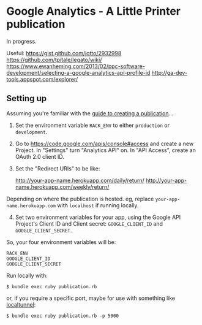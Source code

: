 
# Google Analytics - A Little Printer publication

In progress.

Useful: https://gist.github.com/jotto/2932998  
https://github.com/tpitale/legato/wiki/
https://www.ewanheming.com/2013/02/ppc-software-development/selecting-a-google-analytics-api-profile-id
http://ga-dev-tools.appspot.com/explorer/


## Setting up

Assuming you're familiar with the [guide to creating a publication](http://remote.bergcloud.com/developers/reference)...

1. Set the environment variable `RACK_ENV` to either `production` or `development`.

2. Go to https://code.google.com/apis/console#access and create a new Project. In "Settings" turn "Analytics API" on. In "API Access", create an OAuth 2.0 client ID.

3. Set the "Redirect URIs" to be like:

    http://your-app-name.herokuapp.com/daily/return/
    http://your-app-name.herokuapp.com/weekly/return/

Depending on where the publication is hosted. eg, replace `your-app-name.herokuapp.com` with `localhost` if running locally. 

4. Set two environment variables for your app, using the Google API Project's Client ID and Client secret: `GOOGLE_CLIENT_ID` and `GOOGLE_CLIENT_SECRET`.

So, your four environment variables will be:

    RACK_ENV
    GOOGLE_CLIENT_ID
    GOOGLE_CLIENT_SECRET

Run locally with:

    $ bundle exec ruby publication.rb

or, if you require a specific port, maybe for use with something like [localtunnel](http://progrium.com/localtunnel/):

    $ bundle exec ruby publication.rb -p 5000
